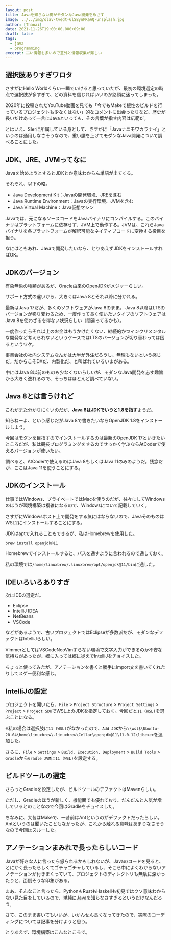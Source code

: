 ```yaml
---
layout: post
title: Javaを知らない俺がモダンなJava開発をめざす
image: ../../img/olav-tvedt-6lSBynPRaAQ-unsplash.jpg
author: [Thanai]
date: 2021-11-26T19:00:00.000+09:00
draft: false
tags:
  - java
  - programming
excerpt: 古い情報も多いので意外と情報収集が難しい
---
```


## 選択肢ありすぎワロタ

さすがにHello Worldくらい一瞬でいけると思っていたが、最初の環境選定の時点で選択肢が多すぎて、どの資料を信じればいいのか路頭に迷ってしまった。

2020年に投稿されたYouTube動画を見ても「今でもMakeで根性のビルドを行っているプロジェクトも少なくはない」的なコメントに出会ったりなど、歴史が長いだけあって一言にJavaといっても、その言葉が指す内容は広範だ。

とはいえ、SIerに所属している身として、さすがに「Javaナニモワカラナイ」というのは通用しなさそうなので、重い腰を上げてモダンなJava開発について調べることにした。

## JDK、JRE、JVMってなに

Javaを始めようとするとJDKとか意味わからん単語が出てくる。

それぞれ、以下の略。

- Java Development Kit：Javaの開発環境、JREを含む
- Java Runtime Environment：Javaの実行環境、JVMを含む
- Java Virtual Machine：Java仮想マシン

Javaでは、元になるソースコードをJavaバイナリにコンパイルする。このバイナリはプラットフォームに依存せず、JVM上で動作する。JVMは、これらJavaバイナリを各プラットフォームが解釈可能なネイティブコードに変換する役目を担う。

なにはともあれ、Javaで開発したいなら、とりあえずJDKをインストールすればOK。

## JDKのバージョン

有象無象の種類があるが、Oracle由来のOpenJDKがメジャーらしい。

サポート方式の違いから、大きくはJava 8とそれ以降に分かれる。

最新はJava 17だが、多くのソフトウェアがJava 8のまま。
Java 8以降はLTSのバージョンが移り変わるため、一度作って長く使いたいタイプのソフトウェアはJava 8を使わざるを得ない状況らしい（間違ってるかも）。

一度作ったらそれ以上のお金はもうかけたくない、継続的かつインクリメンタルな開発など考えられないというケースではLTSのバージョンが切り替わっては困るというワケ。

事業会社の社内システムなんかは大半が外注だろうし、無理もないという感じだ。だからこそDXだ、内製化だ、と叫ばれているいまがある。

中にはJava 8以前のものも少なくないらしいが、モダンなJava開発を志す趣旨から大きく逸れるので、そっちはほとんど調べていない。

## Java 8とは言うけれど

これがまた分かりにくいのだが、**Java 8はJDKでいうと1.8を指す**ようだ。

知らねーよ、という感じだがJava 8で書きたいならOpenJDK 1.8をインストールしよう。

今回はモダンを目指すのでインストールするのは最新のOpenJDK 17といきたいところだが、私は競技プログラミングをするのでせっかく学ぶならAtCoderで使えるバージョンが使いたい。

調べると、AtCoderで使えるのはJava 8もしくはJava 11のみのようだ。残念だが、ここはJava 11を使うことにする。

## JDKのインストール

仕事ではWindows、プライベートではMacを使うのだが、往々にしてWindowsのほうが環境構築は複雑になるので、Windowsについて記載していく。

さすがにWindowsホスト上で開発をする気にはならないので、JavaそのものはWSL2にインストールすることにする。

JDKはaptで入れることもできるが、私はHomebrewを使用した。

```zsh
brew install openjdk@11
```

Homebrewでインストールすると、パスを通すように言われるので通しておく。

私の環境では`/home/linuxbrew/.linuxbrew/opt/openjdk@11/bin`に通した。

## IDEいろいろありすぎ

次にIDEの選定だ。

- Eclipse
- IntelliJ IDEA
- NetBeans
- VSCode

などがあるようで、古いプロジェクトではEclipseが多数派だが、モダンなデファクトはIntelliJらしい。

VimmerとしてはVSCodeNeoVimすらない環境で文字入力ができるのか不安な気持ちがあったが、郷に入っては郷に従えでIntelliJをチョイスした。

ちょっと使ってみたが、アノテーションを書くと勝手にimport文を書いてくれたりしてスゲー便利な感じ。

## IntelliJの設定

プロジェクトを開いたら、`File` > `Project Structure` > `Project Settings` > `Project` > `Project SDK`でWSL上のJDKを指定しておく。今回だと`11 (WSL)`を選ぶことになる。

※私の場合は選択肢に`11 (WSL)`がなかったので、`Add JDK`から`\\wsl$\Ubuntu-20.04\home\linuxbrew\.linuxbrew\Cellar\openjdk@11\11.0.12\libexec`を追加した。

さらに、`File` > `Settings` > `Build, Execution, Deployment` > `Build Tools` > `Gradle`から`Gradle JVM`に`11 (WSL)`を設定する。

## ビルドツールの選定

さらっとGradleを設定したが、ビルドツールのデファクトはMavenらしい。

ただし、Gradleのほうが新しく、機能面でも優れており、だんだんと人気が増しているとのことなので今回はGradleをチョイスした。

ちなみに、大昔はMakeで、一昔前はAntというのがデファクトだったらしい。Antというのは聞いたこともなかったが、これから触れる意味はあまりなさそうなので今回はスルーした。

## アノテーションまみれで長ったらしいコード

Javaが好きな人に言ったら怒られるかもしれないが、Javaのコードを見ると、とにかく長ったらしくてゴチャゴチャしているし、そこら中によくわからないアノテーションが付きまくっていて、プロジェクトのディレクトリも無駄に深かったりと、面倒そうな印象がある。

まあ、そんなこと言ったら、PythonもRustもHaskellも初見ではクソ意味わからない見た目をしているので、単純にJavaを知らなさすぎるというだけなんだろう。

さて、このまま書いてもいいが、いかんせん長くなってきたので、実際のコーディングについては記事を分けようと思う。

とりあえず、環境構築はこんなところで。

